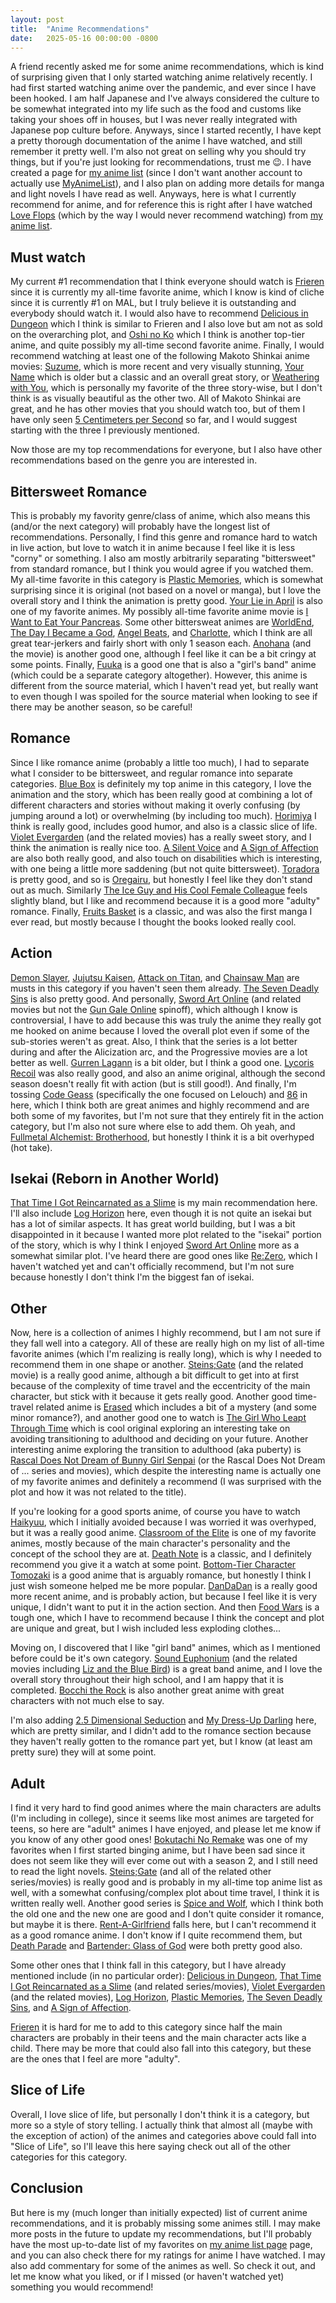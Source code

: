 ```yaml
---
layout: post
title:  "Anime Recommendations"
date:   2025-05-16 00:00:00 -0800
---
```


A friend recently asked me for some anime recommendations, which is kind of surprising given that I only started watching anime relatively recently. I had first started watching anime over the pandemic, and ever since I have been hooked. I am half Japanese and I've always considered the culture to be somewhat integrated into my life such as the food and customs like taking your shoes off in houses, but I was never really integrated with Japanese pop culture before. Anyways, since I started recently, I have kept a pretty thorough documentation of the anime I have watched, and still remember it pretty well. I'm also not great on selling why you should try things, but if you're just looking for recommendations, trust me 😉. I have created a page for [my anime list](/animanga) (since I don't want another account to actually use [MyAnimeList](https://myanimelist.net)), and I also plan on adding more details for manga and light novels I have read as well. Anyways, here is what I currently recommend for anime, and for reference this is right after I have watched [Love Flops](https://myanimelist.net/anime/51403/Renai_Flops?q=love%20flops&cat=anime) (which by the way I would never recommend watching) from [my anime list](/animanga).

## Must watch
My current #1 recommendation that I think everyone should watch is [Frieren](https://myanimelist.net/anime/52991/Sousou_no_Frieren) since it is currently my all-time favorite anime, which I know is kind of cliche since it is currently #1 on MAL, but I truly believe it is outstanding and everybody should watch it. I would also have to recommend [Delicious in Dungeon](https://myanimelist.net/anime/52701/Dungeon_Meshi) which I think is similar to Frieren and I also love but am not as sold on the overarching plot, and [Oshi no Ko](https://myanimelist.net/anime/52034/Oshi_no_Ko) which I think is another top-tier anime, and quite possibly my all-time second favorite anime. Finally, I would recommend watching at least one of the following Makoto Shinkai anime movies: [Suzume](https://myanimelist.net/anime/50594/Suzume_no_Tojimari), which is more recent and very visually stunning, [Your Name](https://myanimelist.net/anime/50594/Suzume_no_Tojimari) which is older but a classic and an overall great story, or [Weathering with You](https://myanimelist.net/anime/38826/Tenki_no_Ko), which is personally my favorite of the three story-wise, but I don't think is as visually beautiful as the other two. All of Makoto Shinkai are great, and he has other movies that you should watch too, but of them I have only seen [5 Centimeters per Second](https://myanimelist.net/anime/1689/Byousoku_5_Centimeter) so far, and I would suggest starting with the three I previously mentioned.

Now those are my top recommendations for everyone, but I also have other recommendations based on the genre you are interested in.

## Bittersweet Romance
This is probably my favority genre/class of anime, which also means this (and/or the next category) will probably have the longest list of recommendations. Personally, I find this genre and romance hard to watch in live action, but love to watch it in anime because I feel like it is less "corny" or something. I also am mostly arbitrarily separating "bittersweet" from standard romance, but I think you would agree if you watched them. My all-time favorite in this category is [Plastic Memories](https://myanimelist.net/anime/27775/Plastic_Memories), which is somewhat surprising since it is original (not based on a novel or manga), but I love the overall story and I think the animation is pretty good. [Your Lie in April](https://myanimelist.net/anime/23273/Shigatsu_wa_Kimi_no_Uso) is also one of my favorite animes. My possibly all-time favorite anime movie is [I Want to Eat Your Pancreas](https://myanimelist.net/anime/36098/Kimi_no_Suizou_wo_Tabetai). Some other bittersweat animes are [WorldEnd](https://myanimelist.net/anime/33502/Shuumatsu_Nani_Shitemasu_ka_Isogashii_desu_ka_Sukutte_Moratte_Ii_desu_ka), [The Day I Became a God](https://myanimelist.net/anime/41930/Kamisama_ni_Natta_Hi), [Angel Beats](https://myanimelist.net/anime/6547/Angel_Beats), and [Charlotte](https://myanimelist.net/anime/6547/Angel_Beats), which I think are all great tear-jerkers and fairly short with only 1 season each. [Anohana](https://myanimelist.net/anime/9989/Ano_Hi_Mita_Hana_no_Namae_wo_Bokutachi_wa_Mada_Shiranai) (and the movie) is another good one, although I feel like it can be a bit cringy at some points. Finally, [Fuuka](https://myanimelist.net/anime/33743/Fuuka) is a good one that is also a "girl's band" anime (which could be a separate category altogether). However, this anime is different from the source material, which I haven't read yet, but really want to even though I was spoiled for the source material when looking to see if there may be another season, so be careful!

## Romance
Since I like romance anime (probably a little too much), I had to separate what I consider to be bittersweet, and regular romance into separate categories. [Blue Box](https://myanimelist.net/anime/57181/Ao_no_Hako) is definitely my top anime in this category, I love the animation and the story, which has been really good at combining a lot of different characters and stories without making it overly confusing (by jumping around a lot) or overwhelming (by including too much).  [Horimiya]() I think is really good, includes good humor, and also is a classic slice of life. [Violet Evergarden](https://myanimelist.net/anime/33352/Violet_Evergarden) (and the related movies) has a really sweet story, and I think the animation is really nice too. [A Silent Voice](https://myanimelist.net/anime/28851/Koe_no_Katachi) and [A Sign of Affection](https://myanimelist.net/anime/55866/Yubisaki_to_Renren) are also both really good, and also touch on disabilities which is interesting, with one being a little more saddening (but not quite bittersweet). [Toradora](https://myanimelist.net/anime/4224/Toradora) is pretty good, and so is [Oregairu](https://myanimelist.net/anime/14813/Yahari_Ore_no_Seishun_Love_Comedy_wa_Machigatteiru), but honestly I feel like they don't stand out as much. Similarly [The Ice Guy and His Cool Female Colleague](https://myanimelist.net/anime/52173/Koori_Zokusei_Danshi_to_Cool_na_Douryou_Joshi) feels slightly bland, but I like and recommend because it is a good more "adulty" romance. Finally, [Fruits Basket](https://myanimelist.net/anime/120/Fruits_Basket) is a classic, and was also the first manga I ever read, but mostly because I thought the books looked really cool.

## Action
[Demon Slayer](https://myanimelist.net/anime/38000/Kimetsu_no_Yaiba), [Jujutsu Kaisen](https://myanimelist.net/anime/40748/Jujutsu_Kaisen), [Attack on Titan](https://myanimelist.net/anime/16498/Shingeki_no_Kyojin), and [Chainsaw Man](https://myanimelist.net/anime/44511/Chainsaw_Man) are musts in this category if you haven't seen them already. [The Seven Deadly Sins](https://myanimelist.net/anime/23755/Nanatsu_no_Taizai) is also pretty good. And personally, [Sword Art Online](https://myanimelist.net/anime/11757/Sword_Art_Online) (and related movies but not the [Gun Gale Online](https://myanimelist.net/anime/36475/Sword_Art_Online_Alternative__Gun_Gale_Online) spinoff), which although I know is controversial, I have to add because this was truly the anime they really got me hooked on anime because I loved the overall plot even if some of the sub-stories weren't as great. Also, I think that the series is a lot better during and after the Alicization arc, and the Progressive movies are a lot better as well. [Gurren Lagann](https://myanimelist.net/anime/2001/Tengen_Toppa_Gurren_Lagann) is a bit older, but I think a good one. [Lycoris Recoil](https://myanimelist.net/anime/50709/Lycoris_Recoil) was also really good, and also an anime original, although the second season doesn't really fit with action (but is still good!). And finally, I'm tossing [Code Geass](https://myanimelist.net/anime/1575/Code_Geass__Hangyaku_no_Lelouch) (specifically the one focused on Lelouch) and [86](https://myanimelist.net/anime/41457/86) in here, which I think both are great animes and highly recommend and are both some of my favorites, but I'm not sure that they entirely fit in the action category, but I'm also not sure where else to add them. Oh yeah, and [Fullmetal Alchemist: Brotherhood](https://myanimelist.net/anime/5114/Fullmetal_Alchemist__Brotherhood), but honestly I think it is a bit overhyped (hot take).

## Isekai (Reborn in Another World)
[That Time I Got Reincarnated as a Slime](https://myanimelist.net/anime/37430/Tensei_shitara_Slime_Datta_Ken) is my main recommendation here. I'll also include [Log Horizon](https://myanimelist.net/anime/17265/Log_Horizon) here, even though it is not quite an isekai but has a lot of similar aspects. It has great world building, but I was a bit disappointed in it because I wanted more plot related to the "isekai" portion of the story, which is why I think I enjoyed [Sword Art Online](https://myanimelist.net/anime/11757/Sword_Art_Online) more as a somewhat similar plot. I've heard there are good ones like [Re:Zero](https://myanimelist.net/anime/31240/Re_Zero_kara_Hajimeru_Isekai_Seikatsu), which I haven't watched yet and can't officially recommend, but I'm not sure because honestly I don't think I'm the biggest fan of isekai.

## Other
Now, here is a collection of animes I highly recommend, but I am not sure if they fall well into a category. All of these are really high on my list of all-time favorite animes (which I'm realizing is really long), which is why I needed to recommend them in one shape or another. [Steins;Gate](https://myanimelist.net/anime/9253/Steins_Gate) (and the related movie) is a really good anime, although a bit difficult to get into at first because of the complexity of time travel and the eccentricity of the main character, but stick with it because it gets really good. Another good time-travel related anime is [Erased](https://myanimelist.net/anime/31043/Boku_dake_ga_Inai_Machi) which includes a bit of a mystery (and some minor romance?), and another good one to watch is [The Girl Who Leapt Through Time](https://myanimelist.net/anime/2236/Toki_wo_Kakeru_Shoujo) which is cool original exploring an interesting take on avoiding transitioning to adulthood and deciding on your future. Another interesting anime exploring the transition to adulthood (aka puberty) is [Rascal Does Not Dream of Bunny Girl Senpai](https://myanimelist.net/anime/37450/Seishun_Buta_Yarou_wa_Bunny_Girl_Senpai_no_Yume_wo_Minai) (or the Rascal Does Not Dream of ... series and movies), which despite the interesting name is actually one of my favorite animes and definitely a recommend (I was surprised with the plot and how it was not related to the title).

If you're looking for a good sports anime, of course you have to watch [Haikyuu](https://myanimelist.net/anime/20583/Haikyuu), which I initially avoided because I was worried it was overhyped, but it was a really good anime. [Classroom of the Elite](https://myanimelist.net/anime/35507/Youkoso_Jitsuryoku_Shijou_Shugi_no_Kyoushitsu_e) is one of my favorite animes, mostly because of the main character's personality and the concept of the school they are at. [Death Note](https://myanimelist.net/anime/1535/Death_Note) is a classic, and I definitely recommend you give it a watch at some point. [Bottom-Tier Character Tomozaki](https://myanimelist.net/anime/40530/Jaku-Chara_Tomozaki-kun) is a good anime that is arguably romance, but honestly I think I just wish someone helped me be more popular. [DanDaDan](https://myanimelist.net/anime/57334/Dandadan) is a really good more recent anime, and is probably action, but because I feel like it is very unique, I didn't want to put it in the action section. And then [Food Wars](https://myanimelist.net/anime/28171/Shokugeki_no_Souma) is a tough one, which I have to recommend because I think the concept and plot are unique and great, but I wish included less exploding clothes...

Moving on, I discovered that I like "girl band" animes, which as I mentioned before could be it's own category. [Sound Euphonium](https://myanimelist.net/anime/27989/Hibike_Euphonium) (and the related movies including [Liz and the Blue Bird](https://myanimelist.net/anime/35677/Liz_to_Aoi_Tori)) is a great band anime, and I love the overall story throughout their high school, and I am happy that it is completed. [Bocchi the Rock](https://myanimelist.net/anime/47917/Bocchi_the_Rock) is also another great anime with great characters with not much else to say.

I'm also adding [2.5 Dimensional Seduction](https://myanimelist.net/anime/53802/25-jigen_no_Ririsa) and [My Dress-Up Darling](https://myanimelist.net/anime/48736/Sono_Bisque_Doll_wa_Koi_wo_Suru) here, which are pretty similar, and I didn't add to the romance section because they haven't really gotten to the romance part yet, but I know (at least am pretty sure) they will at some point.

## Adult
I find it very hard to find good animes where the main characters are adults (I'm including in college), since it seems like most animes are targeted for teens, so here are "adult" animes I have enjoyed, and please let me know if you know of any other good ones! [Bokutachi No Remake](https://myanimelist.net/anime/40904/Bokutachi_no_Remake) was one of my favorites when I first started binging anime, but I have been sad since it does not seem like they will ever come out with a season 2, and I still need to read the light novels. [Steins;Gate](https://myanimelist.net/anime/9253/Steins_Gate) (and all of the related other series/movies) is really good and is probably in my all-time top anime list as well, with a somewhat confusing/complex plot about time travel, I think it is written really well. Another good series is [Spice and Wolf](https://myanimelist.net/anime/2966/Ookami_to_Koushinryou), which I think both the old one and the new one are good and I don't quite consider it romance, but maybe it is there. [Rent-A-Girlfriend](https://myanimelist.net/anime/40839/Kanojo_Okarishimasu) falls here, but I can't recommend it as a good romance anime. I don't know if I quite recommend them, but [Death Parade](https://myanimelist.net/anime/28223/Death_Parade) and [Bartender: Glass of God](https://myanimelist.net/anime/53407/Bartender__Kami_no_Glass) were both pretty good also.

Some other ones that I think fall in this category, but I have already mentioned include (in no particular order): [Delicious in Dungeon](https://myanimelist.net/anime/52701/Dungeon_Meshi), [That Time I Got Reincarnated as a Slime](https://myanimelist.net/anime/37430/Tensei_shitara_Slime_Datta_Ken) (and related series/movies), [Violet Evergarden](https://myanimelist.net/anime/33352/Violet_Evergarden) (and the related movies), [Log Horizon](https://myanimelist.net/anime/17265/Log_Horizon), [Plastic Memories](https://myanimelist.net/anime/27775/Plastic_Memories), [The Seven Deadly Sins](https://myanimelist.net/anime/23755/Nanatsu_no_Taizai), and [A Sign of Affection](https://myanimelist.net/anime/55866/Yubisaki_to_Renren).

[Frieren](https://myanimelist.net/anime/52991/Sousou_no_Frieren) it is hard for me to add to this category since half the main characters are probably in their teens and the main character acts like a child. There may be more that could also fall into this category, but these are the ones that I feel are more "adulty".

## Slice of Life
Overall, I love slice of life, but personally I don't think it is a category, but more so a style of story telling. I actually think that almost all (maybe with the exception of action) of the animes and categories above could fall into "Slice of Life", so I'll leave this here saying check out all of the other categories for this category.

## Conclusion
But here is my (much longer than initially expected) list of current anime recommendations, and it is probably missing some animes still. I may make more posts in the future to update my recommendations, but I'll probably have the most up-to-date list of my favorites on [my anime list page](/animanga) page, and you can also check there for my ratings for anime I have watched. I may also add commentary for some of the animes as well. So check it out, and let me know what you liked, or if I missed (or haven't watched yet) something you would recommend!
